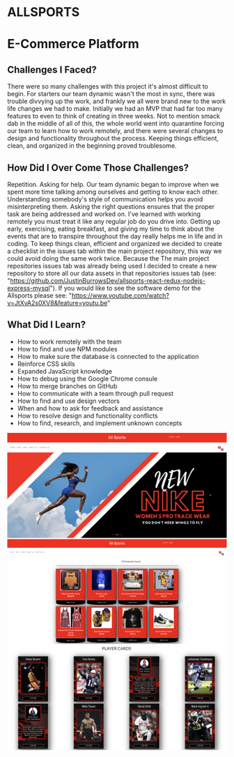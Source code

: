 # ALLSPORTS 
 
# E-Commerce Platform

## Challenges I Faced? 

There were so many challenges with this project it's almost difficult to begin. For starters our team dynamic wasn't the most in sync, there was trouble divvying up the work, and frankly we all were brand new to the work life changes we had to make. Initially we had an MVP that had far too many features to even to think of creating in three weeks. Not to mention smack dab in the middle of all of this, the whole world went into quarantine forcing our team to learn how to work remotely, and there were several changes to design and functionality throughout the process. Keeping things efficient, clean, and organized in the beginning proved troublesome.

## How Did I Over Come Those Challenges?

Repetition. Asking for help. Our team dynamic began to improve when we spent more time talking among ourselves and getting to know each other. Understanding somebody's style of communication helps you avoid misinterpreting them. Asking the right questions ensures that the proper task are being addressed and worked on. I've learned with working remotely you must treat it like any regular job do you drive into. Getting up early, exercising, eating breakfast, and giving my time to think about the events that are to transpire throughout the day really helps me in life and in coding. To keep things clean, efficient and organized we decided to create a checklist in the issues tab within the main project repository, this way we could avoid doing the same work twice. Because the The main project repositories issues tab was already being used I decided to create a new repository to store all our data assets in that repositories issues tab (see: "https://github.com/JustinBurrowsDev/allsports-react-redux-nodejs-express-mysql"). If you would like to see the software demo for the Allsports please see: "https://www.youtube.com/watch?v=JtXvA2s0XV8&feature=youtu.be"

## What Did I Learn? 

* How to work remotely with the team
* How to find and use NPM modules 
* How to make sure the database is connected to the application
* Reinforce CSS skills
* Expanded JavaScript knowledge
* How to debug using the Google Chrome consule
* How to merge branches on GitHub
* How to communicate with a team through pull request
* How to find and use design vectors 
* When and how to ask for feedback and assistance
* How to resolve design and functionality conflicts 
* How to find, research, and implement unknown concepts



![ALL SPORTS 1](ALLSPORTS1.png)
![ALL SPORTS 2](ALLSPORTS2.png)
![ALL SPORTS 3](ALLSPORTS3.png)
